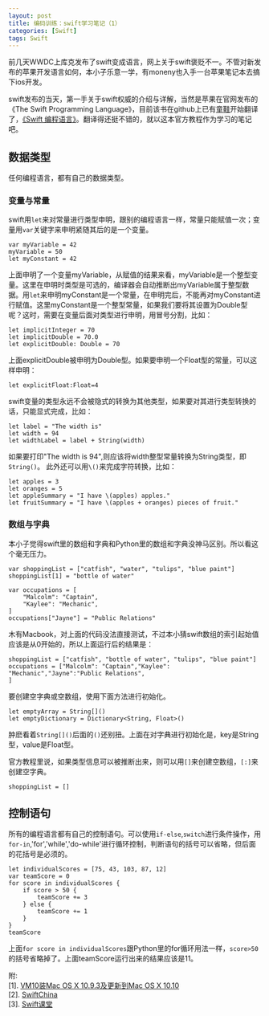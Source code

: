 ```yaml
---
layout: post
title: 编码训练：swift学习笔记（1）
categories: [Swift]
tags: Swift
---
```


前几天WWDC上库克发布了swift变成语言，网上关于swift褒贬不一。不管对新发布的苹果开发语言如何，本小子乐意一学，有moneny也入手一台苹果笔记本去搞下ios开发。

swift发布的当天，第一手关于swift权威的介绍与详解，当然是苹果在官网发布的《The Swift Programming Language》，目前该书在github上已有[童鞋](https://github.com/numbbbbb/the-swift-programming-language-in-chinese)开始翻译了，[《Swift 编程语言》](http://numbbbbb.github.io/the-swift-programming-language-in-chinese/)。翻译得还挺不错的，就以这本官方教程作为学习的笔记吧。

## 数据类型

任何编程语言，都有自己的数据类型。

### 变量与常量

swift用`let`来对常量进行类型申明，跟别的编程语言一样，常量只能赋值一次；变量用`var`关键字来申明紧随其后的是一个变量。

```text
var myVariable = 42
myVariable = 50
let myConstant = 42
```
上面申明了一个变量myVariable，从赋值的结果来看，myVariable是一个整型变量。这里在申明时类型是可选的，编译器会自动推断出myVariable属于整型数据。用`let`来申明myConstant是一个常量，在申明完后，不能再对myConstant进行赋值。这里myConstant是一个整型常量，如果我们要将其设置为Double型呢？这时，需要在变量后面对类型进行申明，用冒号分割，比如：

```text
let implicitInteger = 70
let implicitDouble = 70.0
let explicitDouble: Double = 70
```
上面explicitDouble被申明为Double型。如果要申明一个Float型的常量，可以这样申明：

```text
let explicitFloat:Float=4
```
swift变量的类型永远不会被隐式的转换为其他类型，如果要对其进行类型转换的话，只能显式完成，比如：

```text
let label = "The width is"
let width = 94
let widthLabel = label + String(width)
```
如果要打印"The width is 94",则应该将width整型常量转换为String类型，即`String()`。
此外还可以用`\()`来完成字符转换，比如：

```text
let apples = 3
let oranges = 5
let appleSummary = "I have \(apples) apples."
let fruitSummary = "I have \(apples + oranges) pieces of fruit."
```

### 数组与字典

本小子觉得swift里的数组和字典和Python里的数组和字典没神马区别。所以看这个毫无压力。

```text
var shoppingList = ["catfish", "water", "tulips", "blue paint"]
shoppingList[1] = "bottle of water"

var occupations = [
    "Malcolm": "Captain",
    "Kaylee": "Mechanic",
]
occupations["Jayne"] = "Public Relations"
```
木有Macbook，对上面的代码没法直接测试，不过本小猜swift数组的索引起始值应该是从0开始的，所以上面运行后的结果是：

```text
shoppingList = ["catfish", "bottle of water", "tulips", "blue paint"]
occupations = ["Malcolm": "Captain","Kaylee": "Mechanic","Jayne":"Public Relations",
]
```

要创建空字典或空数组，使用下面方法进行初始化。

```text
let emptyArray = String[]()
let emptyDictionary = Dictionary<String, Float>()
```
肿麽看着`String[]()`后面的`()`还别扭。上面在对字典进行初始化是，key是String型，value是Float型。

官方教程里说，如果类型信息可以被推断出来，则可以用`[]`来创建空数组，`[:]`来创建空字典。

```text
shoppingList = []
```

## 控制语句

所有的编程语言都有自己的控制语句。可以使用`if-else`,`switch`进行条件操作，用`for-in`,'for','while','do-while'进行循环控制，判断语句的括号可以省略，但后面的花括号是必须的。

```text
let individualScores = [75, 43, 103, 87, 12]
var teamScore = 0
for score in individualScores {
    if score > 50 {
        teamScore += 3
    } else {
        teamScore += 1
    }
}
teamScore
```

上面`for score in individualScores`跟Python里的for循环用法一样，`score>50`的括号省略掉了。上面teamScore运行出来的结果应该是11。

附:</br>
[1]. [VM10装Mac OS X 10.9.3及更新到Mac OS X 10.10](http://wang9262.github.io/blog/2014/06/06/install-mac-os-x-10-dot-10-by-vmare/)</br>
[2]. [SwiftChina](http://swift.sh/)</br>
[3]. [Swift课堂](http://www.swiftv.cn/school)
